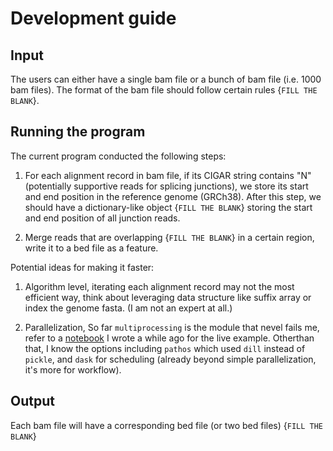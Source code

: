 # Development guide

## Input

The users can either have a single bam file or a bunch of bam file (i.e. 1000 bam files). The format of the bam file should follow certain rules {`FILL THE BLANK`}.

## Running the program 

The current program conducted the following steps:

1. For each alignment record in bam file, if its CIGAR string contains "N" (potentially supportive reads for splicing junctions), we store its start and end position in the reference genome (GRCh38). After this step, we should have a dictionary-like object {`FILL THE BLANK`} storing the start and end position of all junction reads.

2. Merge reads that are overlapping {`FILL THE BLANK`} in a certain region, write it to a bed file as a feature.

Potential ideas for making it faster:

1. Algorithm level, iterating each alignment record may not the most efficient way, think about leveraging data structure like suffix array or index the genome fasta. (I am not an expert at all.)

2. Parallelization, So far `multiprocessing` is the module that nevel fails me, refer to a [notebook](https://github.com/frankligy/ScPyT/blob/main/tricks/8_parallelization.ipynb) I wrote a while ago for the live example. Otherthan that, I know the options including `pathos` which used `dill` instead of `pickle`, and `dask` for scheduling (already beyond simple parallelization, it's more for workflow).

## Output

Each bam file will have a corresponding bed file (or two bed files) {`FILL THE BLANK`}